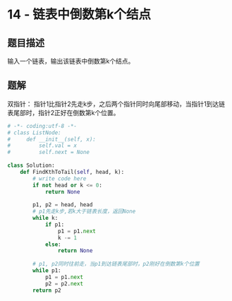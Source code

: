 # 14 - 链表中倒数第k个结点

## 题目描述
输入一个链表，输出该链表中倒数第k个结点。


## 题解
双指针： 指针1比指针2先走k步，之后两个指针同时向尾部移动，当指针1到达链表尾部时，指针2正好在倒数第k个位置。

```python
# -*- coding:utf-8 -*-
# class ListNode:
#     def __init__(self, x):
#         self.val = x
#         self.next = None
 
class Solution:
    def FindKthToTail(self, head, k):
        # write code here
        if not head or k <= 0:
            return None
 
        p1, p2 = head, head
        # p1先走k步,若k大于链表长度，返回None
        while k:
            if p1:
                p1 = p1.next
                k -= 1
            else:
                return None
 
        # p1, p2同时往前走，当p1到达链表尾部时，p2刚好在倒数第k个位置
        while p1:
            p1 = p1.next
            p2 = p2.next
        return p2
```